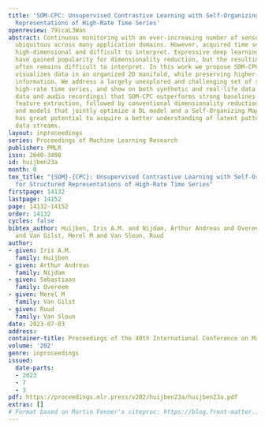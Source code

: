 ```yaml
---
title: 'SOM-CPC: Unsupervised Contrastive Learning with Self-Organizing Maps for Structured
  Representations of High-Rate Time Series'
openreview: 79icaL3Wan
abstract: Continuous monitoring with an ever-increasing number of sensors has become
  ubiquitous across many application domains. However, acquired time series are typically
  high-dimensional and difficult to interpret. Expressive deep learning (DL) models
  have gained popularity for dimensionality reduction, but the resulting latent space
  often remains difficult to interpret. In this work we propose SOM-CPC, a model that
  visualizes data in an organized 2D manifold, while preserving higher-dimensional
  information. We address a largely unexplored and challenging set of scenarios comprising
  high-rate time series, and show on both synthetic and real-life data (physiological
  data and audio recordings) that SOM-CPC outperforms strong baselines like DL-based
  feature extraction, followed by conventional dimensionality reduction techniques,
  and models that jointly optimize a DL model and a Self-Organizing Map (SOM). SOM-CPC
  has great potential to acquire a better understanding of latent patterns in high-rate
  data streams.
layout: inproceedings
series: Proceedings of Machine Learning Research
publisher: PMLR
issn: 2640-3498
id: huijben23a
month: 0
tex_title: "{SOM}-{CPC}: Unsupervised Contrastive Learning with Self-Organizing Maps
  for Structured Representations of High-Rate Time Series"
firstpage: 14132
lastpage: 14152
page: 14132-14152
order: 14132
cycles: false
bibtex_author: Huijben, Iris A.M. and Nijdam, Arthur Andreas and Overeem, Sebastiaan
  and Van Gilst, Merel M and Van Sloun, Ruud
author:
- given: Iris A.M.
  family: Huijben
- given: Arthur Andreas
  family: Nijdam
- given: Sebastiaan
  family: Overeem
- given: Merel M
  family: Van Gilst
- given: Ruud
  family: Van Sloun
date: 2023-07-03
address: 
container-title: Proceedings of the 40th International Conference on Machine Learning
volume: '202'
genre: inproceedings
issued:
  date-parts:
  - 2023
  - 7
  - 3
pdf: https://proceedings.mlr.press/v202/huijben23a/huijben23a.pdf
extras: []
# Format based on Martin Fenner's citeproc: https://blog.front-matter.io/posts/citeproc-yaml-for-bibliographies/
---
```


